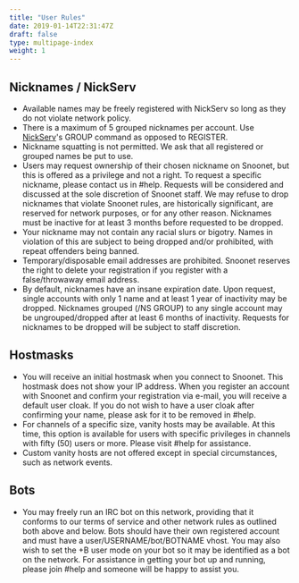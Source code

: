 ```yaml
---
title: "User Rules"
date: 2019-01-14T22:31:47Z
draft: false
type: multipage-index
weight: 1
---
```


## Nicknames / NickServ

+ Available names may be freely registered with NickServ so long as they do not violate network policy.
+ There is a maximum of 5 grouped nicknames per account. Use [NickServ](/anope#NickServ)'s GROUP command as opposed to REGISTER.
+ Nickname squatting is not permitted. We ask that all registered or grouped names be put to use.
+ Users may request ownership of their chosen nickname on Snoonet, but this is offered as a privilege and not a right.  To request a specific nickname, please contact us in #help.  Requests will be considered and discussed at the sole discretion of Snoonet staff.  We may refuse to drop nicknames that violate Snoonet rules, are historically significant, are reserved for network purposes, or for any other reason.  Nicknames must be inactive for at least 3 months before requested to be dropped.
+ Your nickname may not contain any racial slurs or bigotry. Names in violation of this are subject to being dropped and/or prohibited, with repeat offenders being banned.
+ Temporary/disposable email addresses are prohibited. Snoonet reserves the right to delete your registration if you register with a false/throwaway email address.
+ By default, nicknames have an insane expiration date. Upon request, single accounts with only 1 name and at least 1 year of inactivity may be dropped. Nicknames grouped (/NS GROUP) to any single account may be ungrouped/dropped after at least 6 months of inactivity. Requests for nicknames to be dropped will be subject to staff discretion.

## Hostmasks

+ You will receive an initial hostmask when you connect to Snoonet. This hostmask does not show your IP address. When you register an account with Snoonet and confirm your registration via e-mail, you will receive a default user cloak. If you do not wish to have a user cloak after confirming your name, please ask for it to be removed in #help.
+ For channels of a specific size, vanity hosts may be available.  At this time, this option is available for users with specific privileges in channels with fifty (50) users or more.  Please visit #help for assistance.
+ Custom vanity hosts are not offered except in special circumstances, such as network events.

## Bots

+ You may freely run an IRC bot on this network, providing that it conforms to our terms of service and other network rules as outlined both above and below. Bots should have their own registered account and must have a user/USERNAME/bot/BOTNAME vhost. You may also wish to set the +B user mode on your bot so it may be identified as a bot on the network. For assistance in getting your bot up and running, please join #help and someone will be happy to assist you.


